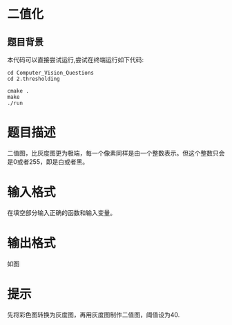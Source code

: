 # 二值化

## 题目背景


本代码可以直接尝试运行,尝试在终端运行如下代码:

```
cd Computer_Vision_Questions
cd 2.thresholding

cmake .
make 
./run

```


# 题目描述


二值图，比灰度图更为极端，每一个像素同样是由一个整数表示。但这个整数只会是0或者255，即是白或者黑。

# 输入格式

在填空部分输入正确的函数和输入变量。

# 输出格式

如图

# 提示

先将彩色图转换为灰度图，再用灰度图制作二值图，阈值设为40.
